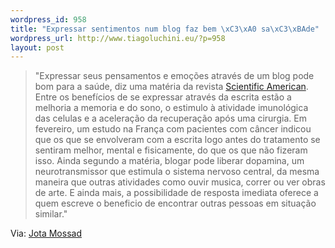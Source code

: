 ```yaml
--- 
wordpress_id: 958
title: "Expressar sentimentos num blog faz bem \xC3\xA0 sa\xC3\xBAde"
wordpress_url: http://www.tiagoluchini.eu/?p=958
layout: post
---
```

<blockquote>"Expressar seus pensamentos e emoções através de um blog pode bom para a saúde, diz uma matéria da revista <a href="http://www.sciam.com/article.cfm?id=the-healthy-type">Scientific American</a>. Entre os benefícios de se expressar através da escrita estão a melhoria a memoria e do sono, o estimulo à atividade imunológica das celulas e a aceleração da recuperação após uma cirurgia. Em fevereiro, um estudo na França com pacientes com câncer indicou que os que se envolveram com a escrita logo antes do tratamento se sentiram melhor, mental e fisicamente, do que os que não fizeram isso. Ainda segundo a matéria, blogar pode liberar dopamina, um neurotransmissor que estimula o sistema nervoso central, da mesma maneira que outras atividades como ouvir musica, correr ou ver obras de arte. E ainda mais, a possibilidade de resposta imediata oferece a quem escreve o beneficio de encontrar outras pessoas em situação similar."</blockquote>
Via: <a href="http://blog.mossadstudio.com/?p=392" target="_blank">Jota Mossad</a>
